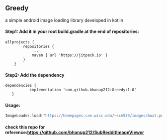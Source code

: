 ## Greedy
a simple android image loading library developed in kotlin


#### Step1: Add it in your root build.gradle at the end of repositories:

```
allprojects {
		repositories {
			...
			maven { url 'https://jitpack.io' }
		}
	}
```	
	
  
 #### Step2:  Add the dependency
 
 ```
 dependencies {
	        implementation 'com.github.bhanup212:Greedy:1.0'
	}
```	
  
  
  #### Usage:
  
  ```kotlin
  ImageLoader.load("https://homepages.cae.wisc.edu/~ece533/images/boat.png",imageview)
  ```    
      
      
  

  
  #### check this repo for reference:https://github.com/bhanup212/SubRedditImageViewer
  

